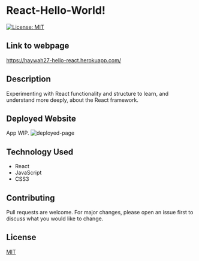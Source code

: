 # React-Hello-World!

[![License: MIT](https://img.shields.io/badge/License-MIT-blue.svg)](https://choosealicense.com/licenses/mit/)

## Link to webpage
https://haywah27-hello-react.herokuapp.com/

## Description
Experimenting with React functionality and structure to learn, and understand more deeply, about the React framework.

## Deployed Website
App WIP.
<img src="./public/React App.gif" alt="deployed-page">

## Technology Used
* React
* JavaScript
* CSS3

## Contributing
Pull requests are welcome. For major changes, please open an issue first to discuss what you would like to change.

## License
[MIT](https://choosealicense.com/licenses/mit/)